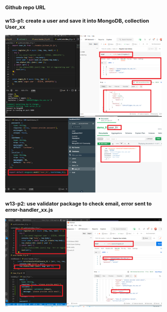 ### Github repo URL



### w13-p1: create a user and save it into MongoDB, collection User_xx

![](1.png)
![](2.png)

### w13-p2: use validator package to check email, error sent to error-handler_xx.js

![](3.png)